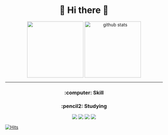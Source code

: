 <H1 align="center">🌈 Hi there 👋</H1>

<div align="center">
  <a href="https://github.com/Woojin-Shin6464"><img align="center" style="height:180px" src="https://github-readme-stats.vercel.app/api/top-langs/?username=Woojin-Shin6464&exclude_repo=github-readme-stats,Woojin-Shin6464.github.io" /></a> 
  <a href="https://github.com/Woojin-Shin6464"><img align="center" style="height:180px" src="https://github-readme-stats.vercel.app/api?username=Woojin-Shin6464&show_icons=true&theme=merko" alt="github stats" /></a>
</div>

* * *

<h3 align="center">:computer: Skill</h3>
<div align="center">
</div>

<h3 align="center">:pencil2: Studying</h3>
<div align="center">
  <img src="https://img.shields.io/badge/html5-E34F26?style=for-the-badge&logo=html5&logoColor=white">
  <img src="https://img.shields.io/badge/javascript-F7DF1E?style=for-the-badge&logo=javascript&logoColor=black">
  <img src="https://img.shields.io/badge/css-1572B6?style=for-the-badge&logo=css3&logoColor=white">
  <img src="https://img.shields.io/badge/react-61DAFB?style=for-the-badge&logo=react&logoColor=black">
</div>

[![Hits](https://hits.seeyoufarm.com/api/count/incr/badge.svg?url=https%3A%2F%2Fgithub.com%2FWoojin-Shin6464&count_bg=%2352C7E5&title_bg=%23555555&icon=&icon_color=%23E7E7E7&title=hits&edge_flat=false)](https://hits.seeyoufarm.com)

